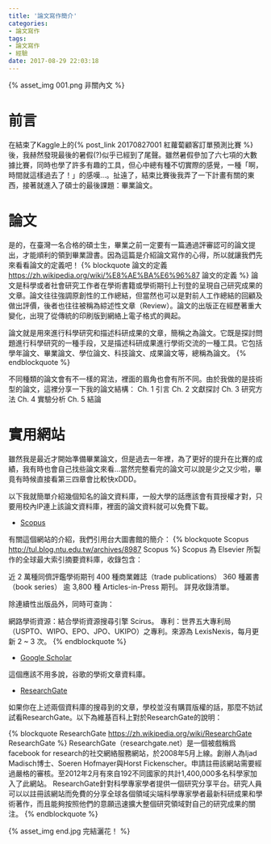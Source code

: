 ```yaml
---
title: '論文寫作簡介'
categories:
- 論文寫作
tags:
- 論文寫作
- 經驗
date: 2017-08-29 22:03:18
---
```


{% asset_img 001.png 非關內文 %}

# 前言
在結束了Kaggle上的{% post_link 20170827001 紅蘿蔔顧客訂單預測比賽 %}後，我赫然發現最後的暑假(?)似乎已經到了尾聲。雖然暑假參加了六七項的大數據比賽，同時也學了許多有趣的工具，但心中總有種不切實際的感覺，一種「啊，時間就這樣過去了！」的感嘆...。扯遠了，結束比賽後我弄了一下計畫有關的東西，接著就進入了碩士的最後課題：畢業論文。

<!--more-->

# 論文
是的，在臺灣一名合格的碩士生，畢業之前一定要有一篇通過評審認可的論文提出，才能順利的領到畢業證書。因為這篇是介紹論文寫作的心得，所以就讓我們先來看看論文的定義吧！
{% blockquote 論文的定義 https://zh.wikipedia.org/wiki/%E8%AE%BA%E6%96%87 論文的定義 %}
論文是科學或者社會研究工作者在學術書籍或學術期刊上刊登的呈現自己研究成果的文章。論文往往強調原創性的工作總結，但當然也可以是對前人工作總結的回顧及做出評價，後者也往往被稱為綜述性文章（Review）。論文的出版正在經歷著重大變化，出現了從傳統的印刷版到網絡上電子格式的興起。

論文就是用來進行科學研究和描述科研成果的文章，簡稱之為論文。它既是探討問題進行科學研究的一種手段，又是描述科研成果進行學術交流的一種工具。它包括學年論文、畢業論文、學位論文、科技論文、成果論文等，總稱為論文。
{% endblockquote %}

不同種類的論文會有不一樣的寫法，裡面的眉角也會有所不同。由於我做的是技術型的論文，這裡分享一下我的論文結構：
Ch. 1 引言
Ch. 2 文獻探討
Ch. 3 研究方法
Ch. 4 實驗分析
Ch. 5 結論

# 實用網站
雖然我是最近才開始準備畢業論文，但是過去一年裡，為了更好的提升在比賽的成績，我有時也會自己找些論文來看...當然完整看完的論文可以說是少之又少啦，畢竟有時候直接看第三四章會比較快xDDD。

以下我就簡單介紹幾個知名的論文資料庫，一般大學的話應該會有買授權才對，只要用校內IP連上該論文資料庫，裡面的論文資料就可以免費下載。

* [Scopus](https://www.scopus.com/)

有關這個網站的介紹，我們引用台大圖書館的簡介：
{% blockquote Scopus http://tul.blog.ntu.edu.tw/archives/8987 Scopus %}
Scopus 為 Elsevier 所製作的全球最大索引摘要資料庫，收錄包含：

近 2 萬種同儕評鑑學術期刊
400 種商業雜誌（trade publications）
360 種叢書（book series）
逾 3,800 種 Articles-in-Press 期刊。
詳見收錄清單。

除連續性出版品外，同時可查詢：

網路學術資源：結合學術資源搜尋引擎 Scirus。
專利：世界五大專利局（USPTO、WIPO、EPO、JPO、UKIPO）之專利。來源為 LexisNexis，每月更新 2 ~ 3 次。
{% endblockquote %}

* [Google Scholar](https://scholar.google.com.tw/)

這個應該不用多說，谷歌的學術文章資料庫。
* [ResearchGate](https://www.researchgate.net/)

如果你在上述兩個資料庫的搜尋到的文章，學校並沒有購買版權的話，那麼不妨試試看ResearchGate。以下為維基百科上對於ResearchGate的說明：

{% blockquote ResearchGate https://zh.wikipedia.org/wiki/ResearchGate ResearchGate %}
ResearchGate（researchgate.net）是一個被戲稱爲facebook for research的社交網絡服務網站，於2008年5月上線。創辦人為Ijad Madisch博士、Soeren Hofmayer與Horst Fickenscher。申請註冊該網站需要經過嚴格的審核。至2012年2月有來自192不同國家的共計1,400,000多名科學家加入了此網站。
ResearchGate針對科學專家學者提供一個研究分享平台。研究人員可以以註冊該網站而免費的分享全球各個領域尖端科學專家學者最新科研成果和學術著作，而且能夠按照他們的意願迅速擴大整個研究領域對自己的研究成果的關注。
{% endblockquote %}

{% asset_img end.jpg 完結灑花！ %}